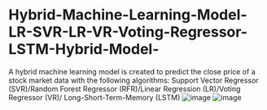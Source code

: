 # Hybrid-Machine-Learning-Model-LR-SVR-LR-VR-Voting-Regressor-LSTM-Hybrid-Model-
A hybrid machine learning model is created to predict the close price of a stock market data with the following algorithms: Support Vector Regressor (SVR)/Random Forest Regressor (RFR)/Linear Regression (LR)/Voting Regressor (VR)/ Long-Short-Term-Memory (LSTM)
![image](https://github.com/user-attachments/assets/a0b4cb36-9af6-46d0-b509-96d2e234c17d)
![image](https://github.com/user-attachments/assets/b0c13924-6e5c-48ad-b272-02b944822c8e)
